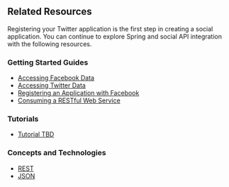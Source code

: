 ## Related Resources

Registering your Twitter application is the first step in creating a social application. You can continue to explore Spring and social API integration with the following resources.

### Getting Started Guides

* [Accessing Facebook Data][gs-accessing-facebook]
* [Accessing Twitter Data][gs-accessing-twitter]
* [Registering an Application with Facebook][gs-register-facebook-app]
* [Consuming a RESTful Web Service][gs-consuming-rest]

[gs-accessing-twitter]: /guides/gs/accessing-twitter/content
[gs-accessing-facebook]: /guides/gs/accessing-facebook/content
[gs-register-facebook-app]: /guides/gs/register-facebook-app/content
[gs-consuming-rest]: /guides/gs/consuming-rest/content

### Tutorials

* [Tutorial TBD][tut-tbd]

[tut-tbd]: /guides/tutorials/tbd

### Concepts and Technologies

* [REST][u-rest]
* [JSON][u-json]

[u-rest]: /understanding/rest
[u-json]: /understanding/json
